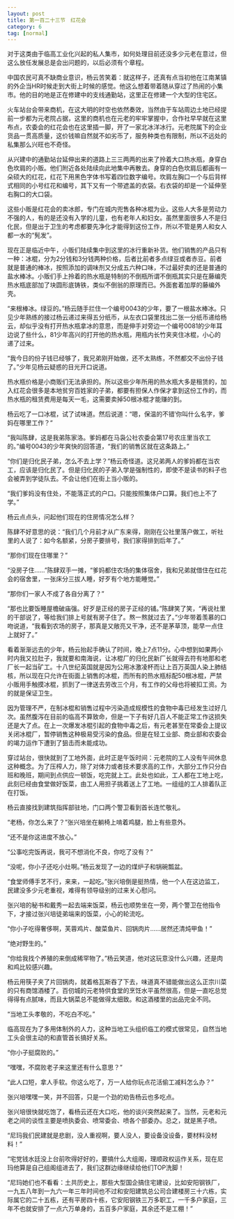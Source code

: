 ```yaml
---
layout: post
title: 第一百二十三节　红花会
category: 6
tag: [normal]
---
```


对于这类由于临高工业化兴起的私人集市，如何处理目前还没多少元老在意过，但这么放任发展总是会出问题的，以后必须有个章程。

中国农民可真不缺商业意识，杨云苦笑着：就这样子，还真有点当初他在江南某镇的外企当HR时候走到大街上时候的感觉。他这么想着带着随从穿过了热闹的小集市。他的目的地是正在修建中的支线通勤站，这里正在修建一个大型的住宅区。

火车站台会带来商机，在这大明的时空也依然奏效，当然由于车站周边土地已经提前一步都为元老院占据，这里的商机也在元老的牢牢掌握中，合作社早早就在这里布点，农委会的红花会也在这里插一脚，开了一家北冰洋冰行。元老院属下的企业货品一贯高质量，这价钱嘛自然就不如劣币了，服务种类也有限制，所以不远处的私集那么兴旺也不奇怪。

从兴建中的通勤站台延伸出来的道路上三三两两的出来了拎着大口热水瓶，身穿白色坎肩的小贩。他们附近各处陆续向此地集中再散去。身穿的白色坎肩后都画有一朵硕大的红花，红花下用黑色字体书写着四位数字编号。坎肩左胸口一个与后背样式相同的小号红花和编号，其下又有一个带遮盖的衣袋。右衣袋的却是一个延伸至右胸口的大口袋。

这些小贩是红花会的卖冰郎，专门在城内兜售各种冰棍为业。这些人大多是劳动力不强的人，有的是还没有入学的儿童，也有老年人和妇女。虽然里面很多人不是归化民，但是出于卫生的考虑都要先净化才能得到这份工作，所以不管是男人和女人都一水的“髡发”。

现在正是临近中午，小贩们陆续集中到这里的冰行重新补货。他们销售的产品只有一种：冰棍，分为2分钱和3分钱两种价格，后者比前者多点绿豆或者赤豆。前者就是普通的棒冰，按照添加的调味剂又分成五六种口味，不过最好卖的还是普通的盐水棒冰。小贩们手上拎着的热水瓶是特制的不倒瓶所谓不倒瓶其实只是在藤编壳热水瓶底部加了块圆形底铸铁，类似不倒翁的原理而已。外面套着加厚的藤编外壳。

“来根棒冰。绿豆的。”杨云随手拦住一个编号0043的少年，要了一根盐水棒冰。只见少年熟练的接过杨云递过来得五分纸币，从左衣口袋里找出二张一分纸币递给杨云，却似乎没有打开热水瓶拿冰的意思，而是伸手对旁边一个编号0081的少年耳边说了些什么，81少年高兴的打开他的热水瓶，用瓶内长竹夹夹住冰棍，小心的递了过来。

“我今日的份子钱已经够了，我兄弟刚开始做，还不太熟练，不然都交不出份子钱了。”少年见杨云疑惑的目光开口说道。

热水瓶价格是小商贩们无法承担的。所以这些少年所用的热水瓶大多是租赁的，加入红花会很多是本地贫穷百姓家的子弟，都要有担保人作保才拿到这份工作的，而热水瓶的租赁费用是每天一毛，这需要卖掉50根冰棍才能赚的到。

杨云吃了一口冰棍，试了试味道。然后说道：“嗯，保温的不错′你叫什么名字，爹妈在哪里工作？“

“我叫陈肆，这是我弟陈家洛。爹妈都在马袅公社农委会第17号农庄里当农工的。”编号0043的少年爽快的回答道，“我们的销售区就在这条路上。”

“你们是归化民子弟，怎么不去上学？”杨云奇怪道。这兄弟两人的爹妈都在当农工，应该是归化民了。但是归化民的子弟入学是强制性的，即使不是读书的料子也会被弄到学徒队去。不会让他们在街上当小贩的。

“我们爹妈没有住处，不能落正式的户口。只能按照集体户口算。我们也上不了学。”

杨云点点头，问起他们现在的住房情况怎么样？

陈肆不好意思的说：“我们几个月前才从广东来得，刚刚在公社里落户做工，听社里的人说了：如今名额紧，分房子要排号，我们家得排到后年了。”

“那你们现在住哪里？”

“没房子住……”陈肆双手一摊，“爹妈都住农场的集体宿舍，我和兄弟就借住在红花会的宿舍里，一张床分三拔人睡，好歹有个地方能睡觉。”

“那你们一家人不成了各自分离了？”

“那也比要饭睡屋檐破庙强。好歹是正经的房子正经的铺。”陈肆笑了笑，“再说社里的干部说了，等给我们排上号就有房子住了。熬一熬就过去了。”少年带着羡慕的口吻说道，“我看到农场的房子，那真是又敞亮又干净，还不是茅草顶，能早一点住上就好了。”

看着渐渐远去的少年，杨云抬起手确认了时间，晚上7点11分。心中想到如果两小时内我又拉肚子，我就要和南海说，让冰棍厂的归化民新厂长就得去符有地那和老厂长一起当矿工。十八世纪英国就是因为公用冰激凌杯而让上百万英国人染上肺结核，所以现在只允许在街面上销售的冰棍，而所有的热水瓶标配50根冰棍，严禁小贩用手触摸冰棍，抓到了一律送去劳改三个月，有工作的父母也将被扣工资。为的就是保证卫生。

因为管理不严，在制冰棍和销售过程中污染造成规模性的食物中毒已经发生过好几次。虽然腹泻在目前的临高不算致命，但是一下子有好几百人不能正常工作这损失还是大了点。在上一次爆发冰棍引起的食物中毒之后，有元老甚至在常委会上提议关闭冰棍厂，暂停销售这种极易受污染的食品。但是在轻工业部、商业部和农委会的竭力运作下遭到了狙击而未能成功。

穿过站台，很快就到了工地外面，此时正是午饭时间：元老院的工人没有午间休息这种概念。为了压榨人力，除了对体力或者技术要求高的工作，大部分工作只分白班和晚班，期间到点供应一顿饭，吃完就上工。此处也如此，工人都在工地上吃，此刻已经由食堂做好饭菜，由工人用担子挑着送上了工地。一组组的工人排着队正在打饭。

杨云直接找到建筑指挥部驻地，门口两个警卫看到首长连忙敬礼。

“老杨，你怎么来了？”张兴培坐在躺椅上啃着鸡腿，脸上有些意外。

“还不是你这进度不放心。”

“公事吃完饭再说，我可不想消化不良，你吃了没有？”

“没呢，你小子还吃小灶啊。”杨云发现了一边的煤炉子和锅碗瓢盆。

“食堂师傅手艺不行，来来，一起吃。”张兴培倒是挺热情，他一个人在这边监工，民建没多少元老重视，难得有领导级别的过来关心慰问。

张兴培的秘书和戴秀一起去端来饭菜，杨云也顺势坐在一旁，两个警卫在他指令下，才接过张兴培徒弟端来的饭菜，小心的轮流吃。

“你小子吃得奢侈啊，芙蓉鸡片、酸菜鱼片、回锅肉片……居然还清炖甲鱼！”

“绝对野生的。”

“你给我找个养殖的来倒成稀罕物了。”杨云笑道，他对这玩意没什么兴趣，还是肉和鸡比较感兴趣。

杨云用筷子夹了片回锅肉，就着格瓦斯吞了下去，味道真不错能做出这么正宗川菜的只有商馆酒楼了。百仞城的元老特供食堂的烹饪水平虽然很高，但是一直吃总觉得得有点腻味，而且大锅菜总不能做得太细致。和这酒楼里的出品完全不同。

“当地工头孝敬的，不吃白不吃。”

临高现在为了多用体制外的人力，这种当地工头组织临工的模式很常见，自然当地工头会很主动的和直管首长搞好关系。

“你小子挺腐败的。”

“嘿嘿，不腐败老子来这里还有什么意思？”

“此人口短，拿人手软。你这么吃了，万一人给你玩点花活偷工减料怎么办？”

张兴培嘿嘿一笑，并不回答，只是一个劲的劝告杨云也多吃点。

张兴培很快就吃饱了，看杨云还在大口吃，他的谈兴突然起来了。当然，元老和元老之间的谈性主要是喷执委会、喷常委会、喷各个部委办。总之，就是黑子喷。

“尼玛我们民建就是悲剧，没人重视啊，要人没人，要设备没设备，要材料没材料！”

“宅党钱水廷没上台前吹得好好的，要搞什么大组阁，理顺政权运作关系，现在尼玛他算是自己组阁组进去了，我们这群边缘继续给他们TOP洗脚！

“尼玛她们也不看看：土共历史上，那些大型国企搞住宅建设，比如安阳钢铁厂，一九五八年到一九六一年三年时间也不过和安阳建筑总公司合建楼房三十六栋，实际属它的二十五栋，还有平房四十栋，它安阳钢铁三万多职工，一千多户家庭，三年不也就安排了一点六万单身的，五百多户家庭，其余还不是工棚！”
